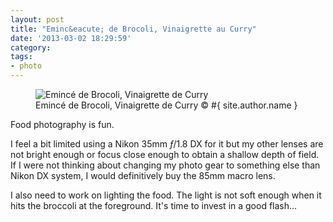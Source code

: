 ```yaml
---
layout: post
title: "Eminc&eacute; de Brocoli, Vinaigrette au Curry"
date: '2013-03-02 18:29:59'
category: 
tags:
- photo
---
```



<figure><div class="img" data-picture data-alt="Eminc&eacute; de Brocoli, Vinaigrette de Curry">
<div data-src="#{ site.img_base_url }images/2013-03-02-brocoli-29-480w.jpg"></div>
<div data-src="#{ site.img_base_url }images/2013-03-02-brocoli-29-960w.jpg" data-media="(-webkit-min-device-pixel-ratio: 1.5),(-moz-min-device-pixel-ratio: 1.5),(-o-min-device-pixel-ratio: 3/2)"></div>
<div data-src="#{ site.img_base_url }images/2013-03-02-brocoli-29-768w.jpg" data-media="(min-width: 480px)"></div>
<div data-src="#{ site.img_base_url }images/2013-03-02-brocoli-29-1536w.jpg" data-media="(min-width: 480px) and (-webkit-min-device-pixel-ratio: 1.5),(min-width: 480px) and (-moz-min-device-pixel-ratio: 1.5),(min-width: 480px) and (-o-min-device-pixel-ratio: 3/2)"></div>
<div data-src="#{ site.img_base_url }images/2013-03-02-brocoli-29-900w.jpg" data-media="(min-width: 768px)"></div>
<div data-src="#{ site.img_base_url }images/2013-03-02-brocoli-29-1800w.jpg" data-media="(min-width: 768px) and (-webkit-min-device-pixel-ratio: 1.5),(min-width: 768px) and (-moz-min-device-pixel-ratio: 1.5),(min-width: 768px) and (-o-min-device-pixel-ratio: 3/2)"></div>
<!-- Fallback content for non-JS browsers. Same img src as the initial, unqualified source element. -->
<noscript>
<img src="#{ site.img_base_url }images/2013-03-02-brocoli-29-900w.jpg" alt="Eminc&eacute; de Brocoli, Vinaigrette de Curry">
</noscript>
</div>
<figcaption>Eminc&eacute; de Brocoli, Vinaigrette de Curry &copy; #{ site.author.name }</figcaption>
</figure>

Food photography is fun.

I feel a bit limited using a Nikon 35mm _&#402;_/1.8 DX for it but my other lenses are not bright enough or focus close enough to obtain a shallow depth of field.
If I were not thinking about changing my photo gear to something else than Nikon DX system, I would definitively buy the 85mm macro lens.

I also need to work on lighting the food. The light is not soft enough when it hits the broccoli at the foreground. It's time to invest in a good flash...